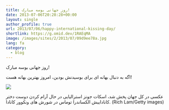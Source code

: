 ```yaml
---
title: روز جهانی بوسه مبارک!
date: 2013-07-06T20:28:28+00:00
layout: single
author_profile: true
url: 2013/07/06/happy-international-kissing-day/
shortlink: https://g.omid.dev/1RAEqMA
image: /images/sites/2/2013/07/09d9ee78a.jpg
lang: fa
category: 
  - blog
---
```

روز جهانی بوسه مبارک!

اگه به دنبال بهانه ای برای بوسیدنش بودین، امروز بهترین بهانه هست!

![](/2013/07/06/happy-international-kissing-day/09d9ee78a/#main)

عکسی در کل جهان پخش شد، اسکات جونز استرالیایی در حال آرام کردن دوست دختر کاناداییش الکساندرا توماس در شورش های ونکوور کانادا. (Rich Lam/Getty images)

